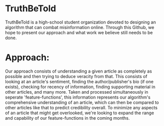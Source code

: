 # TruthBeTold
TruthBeTold is a high-school student organization devoted to designing an algorithm that can combat misinformation online. Through this Github, we hope to present our approach and what work we believe still needs to be done. 

# Approach:
Our approach consists of understanding a given article as completely as possible and then trying to deduce veracity from that. This consists of looking at an article's sentiment, finding the author/publisher's bio (if one exists), checking for recency of information, finding supporting material in other articles, and many more. Taken and processed simultaneously in seperate 'feature-functions', this information represents our algorithm's comprehensive understanding of an article, which can then be compared to other articles like that to predict credibility overall. To minimize any aspects of an article that might get overlooked, we're looking to expand the range and capability of our feature-functions in the coming months.
